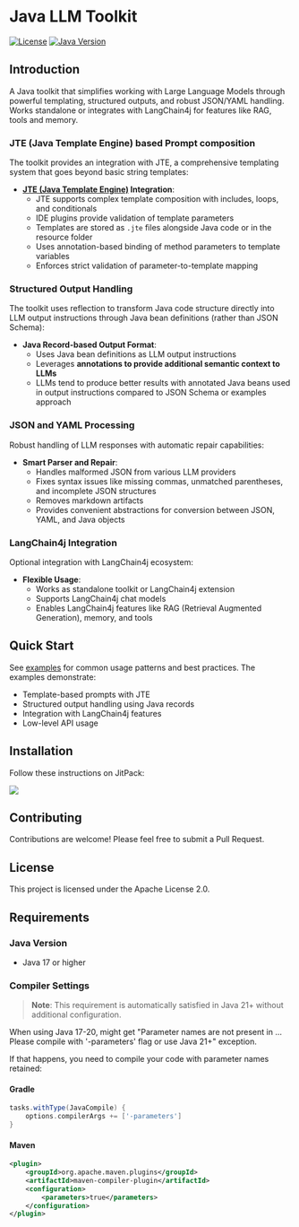 # Java LLM Toolkit

[![License](https://img.shields.io/badge/License-Apache%202.0-blue.svg)](https://opensource.org/licenses/Apache-2.0)
[![Java Version](https://img.shields.io/badge/Java-17%2B-orange)](https://openjdk.java.net/)

## Introduction

A Java toolkit that simplifies working with Large Language Models through powerful templating, structured outputs, and robust JSON/YAML handling. 
Works standalone or integrates with LangChain4j for features like RAG, tools and memory.

### JTE (Java Template Engine) based Prompt composition

The toolkit provides an integration with JTE, a comprehensive templating system that goes beyond basic string templates:

- **[JTE (Java Template Engine)](https://github.com/casid/jte) Integration**:
  - JTE supports complex template composition with includes, loops, and conditionals
  - IDE plugins provide validation of template parameters
  - Templates are stored as `.jte` files alongside Java code or in the resource folder
  - Uses annotation-based binding of method parameters to template variables
  - Enforces strict validation of parameter-to-template mapping
  
### Structured Output Handling

The toolkit uses reflection to transform Java code structure directly into LLM output instructions through Java bean definitions (rather than JSON Schema):

- **Java Record-based Output Format**:
  - Uses Java bean definitions as LLM output instructions
  - Leverages **annotations to provide additional semantic context to LLMs**
  - LLMs tend to produce better results with annotated Java beans used in output instructions compared to JSON Schema or examples approach

### JSON and YAML Processing

Robust handling of LLM responses with automatic repair capabilities:

- **Smart Parser and Repair**:
  - Handles malformed JSON from various LLM providers
  - Fixes syntax issues like missing commas, unmatched parentheses, and incomplete JSON structures
  - Removes markdown artifacts
  - Provides convenient abstractions for conversion between JSON, YAML, and Java objects

### LangChain4j Integration

Optional integration with LangChain4j ecosystem:

- **Flexible Usage**:
  - Works as standalone toolkit or LangChain4j extension
  - Supports LangChain4j chat models
  - Enables LangChain4j features like RAG (Retrieval Augmented Generation), memory, and tools


## Quick Start

See [examples](src/test/java/org/llmtoolkit/examples) for common usage patterns and best practices. The examples demonstrate:
- Template-based prompts with JTE
- Structured output handling using Java records
- Integration with LangChain4j features
- Low-level API usage

## Installation

Follow these instructions on JitPack:

[![](https://jitpack.io/v/org.java-llm-toolkit/java-llm-toolkit.svg)](https://jitpack.io/#org.java-llm-toolkit/java-llm-toolkit)


## Contributing

Contributions are welcome! Please feel free to submit a Pull Request.

## License

This project is licensed under the Apache License 2.0.

## Requirements

### Java Version
- Java 17 or higher

### Compiler Settings

> **Note**: This requirement is automatically satisfied in Java 21+ without additional configuration.

When using Java 17-20,  might get "Parameter names are not present in ... Please compile with '-parameters' flag or use Java 21+" exception.

If that happens, you need to compile your code with parameter names retained:

#### Gradle
```groovy
tasks.withType(JavaCompile) {
    options.compilerArgs += ['-parameters']
}
```

#### Maven
```xml
<plugin>
    <groupId>org.apache.maven.plugins</groupId>
    <artifactId>maven-compiler-plugin</artifactId>
    <configuration>
        <parameters>true</parameters>
    </configuration>
</plugin>
```


